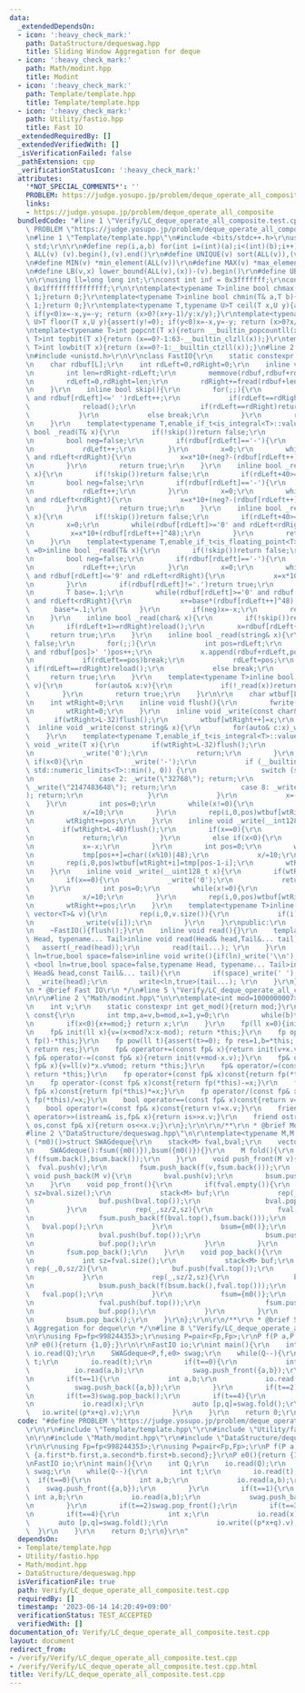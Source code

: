 ```yaml
---
data:
  _extendedDependsOn:
  - icon: ':heavy_check_mark:'
    path: DataStructure/dequeswag.hpp
    title: Sliding Window Aggregation for deque
  - icon: ':heavy_check_mark:'
    path: Math/modint.hpp
    title: Modint
  - icon: ':heavy_check_mark:'
    path: Template/template.hpp
    title: Template/template.hpp
  - icon: ':heavy_check_mark:'
    path: Utility/fastio.hpp
    title: Fast IO
  _extendedRequiredBy: []
  _extendedVerifiedWith: []
  _isVerificationFailed: false
  _pathExtension: cpp
  _verificationStatusIcon: ':heavy_check_mark:'
  attributes:
    '*NOT_SPECIAL_COMMENTS*': ''
    PROBLEM: https://judge.yosupo.jp/problem/deque_operate_all_composite
    links:
    - https://judge.yosupo.jp/problem/deque_operate_all_composite
  bundledCode: "#line 1 \"Verify/LC_deque_operate_all_composite.test.cpp\"\n#define\
    \ PROBLEM \"https://judge.yosupo.jp/problem/deque_operate_all_composite\"\r\n\r\
    \n#line 1 \"Template/template.hpp\"\n#include <bits/stdc++.h>\r\nusing namespace\
    \ std;\r\n\r\n#define rep(i,a,b) for(int i=(int)(a);i<(int)(b);i++)\r\n#define\
    \ ALL(v) (v).begin(),(v).end()\r\n#define UNIQUE(v) sort(ALL(v)),(v).erase(unique(ALL(v)),(v).end())\r\
    \n#define MIN(v) *min_element(ALL(v))\r\n#define MAX(v) *max_element(ALL(v))\r\
    \n#define LB(v,x) lower_bound(ALL(v),(x))-(v).begin()\r\n#define UB(v,x) upper_bound(ALL(v),(x))-(v).begin()\r\
    \n\r\nusing ll=long long int;\r\nconst int inf = 0x3fffffff;\r\nconst ll INF =\
    \ 0x1fffffffffffffff;\r\n\r\ntemplate<typename T>inline bool chmax(T& a,T b){if(a<b){a=b;return\
    \ 1;}return 0;}\r\ntemplate<typename T>inline bool chmin(T& a,T b){if(a>b){a=b;return\
    \ 1;}return 0;}\r\ntemplate<typename T,typename U>T ceil(T x,U y){assert(y!=0);\
    \ if(y<0)x=-x,y=-y; return (x>0?(x+y-1)/y:x/y);}\r\ntemplate<typename T,typename\
    \ U>T floor(T x,U y){assert(y!=0); if(y<0)x=-x,y=-y; return (x>0?x/y:(x-y+1)/y);}\r\
    \ntemplate<typename T>int popcnt(T x){return __builtin_popcountll(x);}\r\ntemplate<typename\
    \ T>int topbit(T x){return (x==0?-1:63-__builtin_clzll(x));}\r\ntemplate<typename\
    \ T>int lowbit(T x){return (x==0?-1:__builtin_ctzll(x));}\n#line 2 \"Utility/fastio.hpp\"\
    \n#include <unistd.h>\r\n\r\nclass FastIO{\r\n    static constexpr int L=1<<16;\r\
    \n    char rdbuf[L];\r\n    int rdLeft=0,rdRight=0;\r\n    inline void reload(){\r\
    \n        int len=rdRight-rdLeft;\r\n        memmove(rdbuf,rdbuf+rdLeft,len);\r\
    \n        rdLeft=0,rdRight=len;\r\n        rdRight+=fread(rdbuf+len,1,L-len,stdin);\r\
    \n    }\r\n    inline bool skip(){\r\n        for(;;){\r\n            while(rdLeft!=rdRight\
    \ and rdbuf[rdLeft]<=' ')rdLeft++;\r\n            if(rdLeft==rdRight){\r\n   \
    \             reload();\r\n                if(rdLeft==rdRight)return false;\r\n\
    \            }\r\n            else break;\r\n        }\r\n        return true;\r\
    \n    }\r\n    template<typename T,enable_if_t<is_integral<T>::value,int> =0>inline\
    \ bool _read(T& x){\r\n        if(!skip())return false;\r\n        if(rdLeft+20>=rdRight)reload();\r\
    \n        bool neg=false;\r\n        if(rdbuf[rdLeft]=='-'){\r\n            neg=true;\r\
    \n            rdLeft++;\r\n        }\r\n        x=0;\r\n        while(rdbuf[rdLeft]>='0'\
    \ and rdLeft<rdRight){\r\n            x=x*10+(neg?-(rdbuf[rdLeft++]^48):(rdbuf[rdLeft++]^48));\r\
    \n        }\r\n        return true;\r\n    }\r\n    inline bool _read(__int128_t&\
    \ x){\r\n        if(!skip())return false;\r\n        if(rdLeft+40>=rdRight)reload();\r\
    \n        bool neg=false;\r\n        if(rdbuf[rdLeft]=='-'){\r\n            neg=true;\r\
    \n            rdLeft++;\r\n        }\r\n        x=0;\r\n        while(rdbuf[rdLeft]>='0'\
    \ and rdLeft<rdRight){\r\n            x=x*10+(neg?-(rdbuf[rdLeft++]^48):(rdbuf[rdLeft++]^48));\r\
    \n        }\r\n        return true;\r\n    }\r\n    inline bool _read(__uint128_t&\
    \ x){\r\n        if(!skip())return false;\r\n        if(rdLeft+40>=rdRight)reload();\r\
    \n        x=0;\r\n        while(rdbuf[rdLeft]>='0' and rdLeft<rdRight){\r\n  \
    \          x=x*10+(rdbuf[rdLeft++]^48);\r\n        }\r\n        return true;\r\
    \n    }\r\n    template<typename T,enable_if_t<is_floating_point<T>::value,int>\
    \ =0>inline bool _read(T& x){\r\n        if(!skip())return false;\r\n        if(rdLeft+20>=rdRight)reload();\r\
    \n        bool neg=false;\r\n        if(rdbuf[rdLeft]=='-'){\r\n            neg=true;\r\
    \n            rdLeft++;\r\n        }\r\n        x=0;\r\n        while(rdbuf[rdLeft]>='0'\
    \ and rdbuf[rdLeft]<='9' and rdLeft<rdRight){\r\n            x=x*10+(rdbuf[rdLeft++]^48);\r\
    \n        }\r\n        if(rdbuf[rdLeft]!='.')return true;\r\n        rdLeft++;\r\
    \n        T base=.1;\r\n        while(rdbuf[rdLeft]>='0' and rdbuf[rdLeft]<='9'\
    \ and rdLeft<rdRight){\r\n            x+=base*(rdbuf[rdLeft++]^48);\r\n      \
    \      base*=.1;\r\n        }\r\n        if(neg)x=-x;\r\n        return true;\r\
    \n    }\r\n    inline bool _read(char& x){\r\n        if(!skip())return false;\r\
    \n        if(rdLeft+1>=rdRight)reload();\r\n        x=rdbuf[rdLeft++];\r\n   \
    \     return true;\r\n    }\r\n    inline bool _read(string& x){\r\n        if(!skip())return\
    \ false;\r\n        for(;;){\r\n            int pos=rdLeft;\r\n            while(pos<rdRight\
    \ and rdbuf[pos]>' ')pos++;\r\n            x.append(rdbuf+rdLeft,pos-rdLeft);\r\
    \n            if(rdLeft==pos)break;\r\n            rdLeft=pos;\r\n           \
    \ if(rdLeft==rdRight)reload();\r\n            else break;\r\n        }\r\n   \
    \     return true;\r\n    }\r\n    template<typename T>inline bool _read(vector<T>&\
    \ v){\r\n        for(auto& x:v){\r\n            if(!_read(x))return false;\r\n\
    \        }\r\n        return true;\r\n    }\r\n\r\n    char wtbuf[L],tmp[50];\r\
    \n    int wtRight=0;\r\n    inline void flush(){\r\n        fwrite(wtbuf,1,wtRight,stdout);\r\
    \n        wtRight=0;\r\n    }\r\n    inline void _write(const char& x){\r\n  \
    \      if(wtRight>L-32)flush();\r\n        wtbuf[wtRight++]=x;\r\n    }\r\n  \
    \  inline void _write(const string& x){\r\n        for(auto& c:x)_write(c);\r\n\
    \    }\r\n    template<typename T,enable_if_t<is_integral<T>::value,int> =0>inline\
    \ void _write(T x){\r\n        if(wtRight>L-32)flush();\r\n        if(x==0){\r\
    \n            _write('0');\r\n            return;\r\n        }\r\n        else\
    \ if(x<0){\r\n            _write('-');\r\n            if (__builtin_expect(x ==\
    \ std::numeric_limits<T>::min(), 0)) {\r\n                switch (sizeof(x)) {\r\
    \n                case 2: _write(\"32768\"); return;\r\n                case 4:\
    \ _write(\"2147483648\"); return;\r\n                case 8: _write(\"9223372036854775808\"\
    ); return;\r\n                }\r\n            }\r\n            x=-x;\r\n    \
    \    }\r\n        int pos=0;\r\n        while(x!=0){\r\n            tmp[pos++]=char((x%10)|48);\r\
    \n            x/=10;\r\n        }\r\n        rep(i,0,pos)wtbuf[wtRight+i]=tmp[pos-1-i];\r\
    \n        wtRight+=pos;\r\n    }\r\n    inline void _write(__int128_t x){\r\n\
    \        if(wtRight>L-40)flush();\r\n        if(x==0){\r\n            _write('0');\r\
    \n            return;\r\n        }\r\n        else if(x<0){\r\n            _write('-');\r\
    \n            x=-x;\r\n        }\r\n        int pos=0;\r\n        while(x!=0){\r\
    \n            tmp[pos++]=char((x%10)|48);\r\n            x/=10;\r\n        }\r\
    \n        rep(i,0,pos)wtbuf[wtRight+i]=tmp[pos-1-i];\r\n        wtRight+=pos;\r\
    \n    }\r\n    inline void _write(__uint128_t x){\r\n        if(wtRight>L-40)flush();\r\
    \n        if(x==0){\r\n            _write('0');\r\n            return;\r\n   \
    \     }\r\n        int pos=0;\r\n        while(x!=0){\r\n            tmp[pos++]=char((x%10)|48);\r\
    \n            x/=10;\r\n        }\r\n        rep(i,0,pos)wtbuf[wtRight+i]=tmp[pos-1-i];\r\
    \n        wtRight+=pos;\r\n    }\r\n    template<typename T>inline void _write(const\
    \ vector<T>& v){\r\n        rep(i,0,v.size()){\r\n            if(i)_write(' ');\r\
    \n            _write(v[i]);\r\n        }\r\n    }\r\npublic:\r\n    FastIO(){}\r\
    \n    ~FastIO(){flush();}\r\n    inline void read(){}\r\n    template <typename\
    \ Head, typename... Tail>inline void read(Head& head,Tail&... tail){\r\n     \
    \   assert(_read(head));\r\n        read(tail...); \r\n    }\r\n    template<bool\
    \ ln=true,bool space=false>inline void write(){if(ln)_write('\\n');}\r\n    template\
    \ <bool ln=true,bool space=false,typename Head, typename... Tail>inline void write(const\
    \ Head& head,const Tail&... tail){\r\n        if(space)_write(' ');\r\n      \
    \  _write(head);\r\n        write<ln,true>(tail...); \r\n    }\r\n};\r\n\r\n/**\r\
    \n * @brief Fast IO\r\n */\n#line 5 \"Verify/LC_deque_operate_all_composite.test.cpp\"\
    \n\r\n#line 2 \"Math/modint.hpp\"\n\r\ntemplate<int mod=1000000007>struct fp {\r\
    \n    int v;\r\n    static constexpr int get_mod(){return mod;}\r\n    int inv()\
    \ const{\r\n        int tmp,a=v,b=mod,x=1,y=0;\r\n        while(b)tmp=a/b,a-=tmp*b,swap(a,b),x-=tmp*y,swap(x,y);\r\
    \n        if(x<0){x+=mod;} return x;\r\n    }\r\n    fp(ll x=0){init(x%mod+mod);}\r\
    \n    fp& init(ll x){v=(x<mod?x:x-mod); return *this;}\r\n    fp operator-()const{return\
    \ fp()-*this;}\r\n    fp pow(ll t){assert(t>=0); fp res=1,b=*this; while(t){if(t&1)res*=b;b*=b;t>>=1;}\
    \ return res;}\r\n    fp& operator+=(const fp& x){return init(v+x.v);}\r\n   \
    \ fp& operator-=(const fp& x){return init(v+mod-x.v);}\r\n    fp& operator*=(const\
    \ fp& x){v=ll(v)*x.v%mod; return *this;}\r\n    fp& operator/=(const fp& x){v=ll(v)*x.inv()%mod;\
    \ return *this;}\r\n    fp operator+(const fp& x)const{return fp(*this)+=x;}\r\
    \n    fp operator-(const fp& x)const{return fp(*this)-=x;}\r\n    fp operator*(const\
    \ fp& x)const{return fp(*this)*=x;}\r\n    fp operator/(const fp& x)const{return\
    \ fp(*this)/=x;}\r\n    bool operator==(const fp& x)const{return v==x.v;}\r\n\
    \    bool operator!=(const fp& x)const{return v!=x.v;}\r\n    friend istream&\
    \ operator>>(istream& is,fp& x){return is>>x.v;}\r\n    friend ostream& operator<<(ostream&\
    \ os,const fp& x){return os<<x.v;}\r\n};\r\n\r\n/**\r\n * @brief Modint\r\n */\n\
    #line 2 \"DataStructure/dequeswag.hpp\"\n\r\ntemplate<typename M,M (*f)(M,M),M\
    \ (*m0)()>struct SWAGdeque{\r\n    stack<M> fval,bval;\r\n    vector<M> fsum,bsum;\r\
    \n    SWAGdeque():fsum({m0()}),bsum({m0()}){}\r\n    M fold(){\r\n        return\
    \ f(fsum.back(),bsum.back());\r\n    }\r\n    void push_front(M v){\r\n      \
    \  fval.push(v);\r\n        fsum.push_back(f(v,fsum.back()));\r\n    }\r\n   \
    \ void push_back(M v){\r\n        bval.push(v);\r\n        bsum.push_back(f(bsum.back(),v));\r\
    \n    }\r\n    void pop_front(){\r\n        if(fval.empty()){\r\n            int\
    \ sz=bval.size();\r\n            stack<M> buf;\r\n            rep(_,0,sz/2){\r\
    \n                buf.push(bval.top());\r\n                bval.pop();\r\n   \
    \         }\r\n            rep(_,sz/2,sz){\r\n                fval.push(bval.top());\r\
    \n                fsum.push_back(f(bval.top(),fsum.back()));\r\n             \
    \   bval.pop();\r\n            }\r\n            bsum={m0()};\r\n            while(!buf.empty()){\r\
    \n                bval.push(buf.top());\r\n                bsum.push_back(f(bsum.back(),buf.top()));\r\
    \n                buf.pop();\r\n            }\r\n        }\r\n        fval.pop();\r\
    \n        fsum.pop_back();\r\n    }\r\n    void pop_back(){\r\n        if(bval.empty()){\r\
    \n            int sz=fval.size();\r\n            stack<M> buf;\r\n           \
    \ rep(_,0,sz/2){\r\n                buf.push(fval.top());\r\n                fval.pop();\r\
    \n            }\r\n            rep(_,sz/2,sz){\r\n                bval.push(fval.top());\r\
    \n                bsum.push_back(f(bsum.back(),fval.top()));\r\n             \
    \   fval.pop();\r\n            }\r\n            fsum={m0()};\r\n            while(!buf.empty()){\r\
    \n                fval.push(buf.top());\r\n                fsum.push_back(f(buf.top(),fsum.back()));\r\
    \n                buf.pop();\r\n            }\r\n        }\r\n        bval.pop();\r\
    \n        bsum.pop_back();\r\n    }\r\n};\r\n\r\n/**\r\n * @brief Sliding Window\
    \ Aggregation for deque\r\n */\n#line 8 \"Verify/LC_deque_operate_all_composite.test.cpp\"\
    \n\r\nusing Fp=fp<998244353>;\r\nusing P=pair<Fp,Fp>;\r\nP f(P a,P b){return {a.first*b.first,a.second*b.first+b.second};}\r\
    \nP e0(){return {1,0};}\r\n\r\nFastIO io;\r\nint main(){\r\n    int Q;\r\n   \
    \ io.read(Q);\r\n    SWAGdeque<P,f,e0> swag;\r\n    while(Q--){\r\n        int\
    \ t;\r\n        io.read(t);\r\n        if(t==0){\r\n            int a,b;\r\n \
    \           io.read(a,b);\r\n            swag.push_front({a,b});\r\n        }\r\
    \n        if(t==1){\r\n            int a,b;\r\n            io.read(a,b);\r\n \
    \           swag.push_back({a,b});\r\n        }\r\n        if(t==2)swag.pop_front();\r\
    \n        if(t==3)swag.pop_back();\r\n        if(t==4){\r\n            int x;\r\
    \n            io.read(x);\r\n            auto [p,q]=swag.fold();\r\n         \
    \   io.write((p*x+q).v);\r\n        }\r\n    }\r\n    return 0;\r\n}\r\n"
  code: "#define PROBLEM \"https://judge.yosupo.jp/problem/deque_operate_all_composite\"\
    \r\n\r\n#include \"Template/template.hpp\"\r\n#include \"Utility/fastio.hpp\"\r\
    \n\r\n#include \"Math/modint.hpp\"\r\n#include \"DataStructure/dequeswag.hpp\"\
    \r\n\r\nusing Fp=fp<998244353>;\r\nusing P=pair<Fp,Fp>;\r\nP f(P a,P b){return\
    \ {a.first*b.first,a.second*b.first+b.second};}\r\nP e0(){return {1,0};}\r\n\r\
    \nFastIO io;\r\nint main(){\r\n    int Q;\r\n    io.read(Q);\r\n    SWAGdeque<P,f,e0>\
    \ swag;\r\n    while(Q--){\r\n        int t;\r\n        io.read(t);\r\n      \
    \  if(t==0){\r\n            int a,b;\r\n            io.read(a,b);\r\n        \
    \    swag.push_front({a,b});\r\n        }\r\n        if(t==1){\r\n           \
    \ int a,b;\r\n            io.read(a,b);\r\n            swag.push_back({a,b});\r\
    \n        }\r\n        if(t==2)swag.pop_front();\r\n        if(t==3)swag.pop_back();\r\
    \n        if(t==4){\r\n            int x;\r\n            io.read(x);\r\n     \
    \       auto [p,q]=swag.fold();\r\n            io.write((p*x+q).v);\r\n      \
    \  }\r\n    }\r\n    return 0;\r\n}\r\n"
  dependsOn:
  - Template/template.hpp
  - Utility/fastio.hpp
  - Math/modint.hpp
  - DataStructure/dequeswag.hpp
  isVerificationFile: true
  path: Verify/LC_deque_operate_all_composite.test.cpp
  requiredBy: []
  timestamp: '2023-06-14 14:20:49+09:00'
  verificationStatus: TEST_ACCEPTED
  verifiedWith: []
documentation_of: Verify/LC_deque_operate_all_composite.test.cpp
layout: document
redirect_from:
- /verify/Verify/LC_deque_operate_all_composite.test.cpp
- /verify/Verify/LC_deque_operate_all_composite.test.cpp.html
title: Verify/LC_deque_operate_all_composite.test.cpp
---
```


